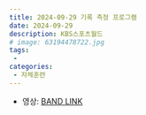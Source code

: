 ```yaml
---
title: 2024-09-29 기록 측정 프로그램
date: 2024-09-29
description: KBS스포츠월드
# image: 63194478722.jpg
tags:
 - 
categories:
 - 자체훈련
---
```


- 영상: [BAND LINK](https://band.us/band/93484357/album/82221242)